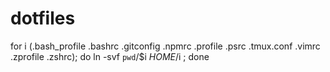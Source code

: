 # dotfiles

for i (.bash_profile .bashrc .gitconfig .npmrc .profile .psrc .tmux.conf .vimrc .zprofile .zshrc); do ln -svf `pwd`/$i ${HOME}/$i ; done
